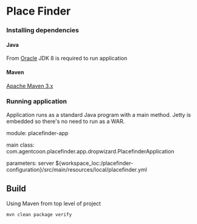 # Place Finder


### Installing dependencies

#### Java
From [Oracle](http://www.oracle.com/technetwork/java/javase/downloads/index.html)
JDK 8 is required to run application

#### Maven
[Apache Maven 3.x](http://maven.apache.org/download.cgi)


### Running application

Application runs as a standard Java program with a main method. Jetty is embedded so there's no need to run as a WAR.

module: placefinder-app  

main class: com.agentcoon.placefinder.app.dropwizard.PlacefinderApplication

parameters: server ${workspace_loc:/placefinder-configuration}/src/main/resources/local/placefinder.yml


## Build

Using Maven from top level of project
```
mvn clean package verify
```